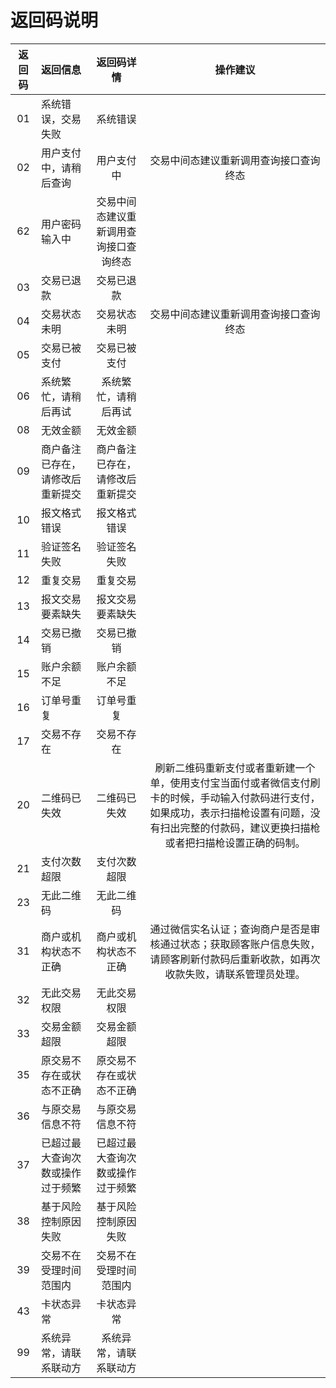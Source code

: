 # 返回码说明
    
|	返回码	 |	返回信息	  |	  返回码详情	|	  操作建议	|
|:--------:|:--------|:--------:|:--------:|
|01|系统错误，交易失败|系统错误|
|02|用户支付中，请稍后查询|用户支付中|交易中间态建议重新调用查询接口查询终态
|62|用户密码输入中|交易中间态建议重新调用查询接口查询终态
|03|交易已退款|交易已退款|
|04|交易状态未明|交易状态未明|交易中间态建议重新调用查询接口查询终态
|05|交易已被支付|交易已被支付|
|06|系统繁忙，请稍后再试|系统繁忙，请稍后再试|
|08|无效金额|无效金额|
|09|商户备注已存在，请修改后重新提交|商户备注已存在，请修改后重新提交|
|10|报文格式错误|报文格式错误|
|11|验证签名失败|验证签名失败|
|12|重复交易|重复交易|
|13|报文交易要素缺失|报文交易要素缺失|
|14|交易已撤销|交易已撤销|
|15|账户余额不足|账户余额不足|
|16|订单号重复|订单号重复|
|17|交易不存在|交易不存在|
|20|二维码已失效|二维码已失效|刷新二维码重新支付或者重新建一个单，使用支付宝当面付或者微信支付刷卡的时候，手动输入付款码进行支付，如果成功，表示扫描枪设置有问题，没有扫出完整的付款码，建议更换扫描枪或者把扫描枪设置正确的码制。
|21|支付次数超限|支付次数超限|
|23|无此二维码|无此二维码|
|31|商户或机构状态不正确|商户或机构状态不正确|通过微信实名认证；查询商户是否是审核通过状态；获取顾客账户信息失败，请顾客刷新付款码后重新收款，如再次收款失败，请联系管理员处理。
|32|无此交易权限|无此交易权限|
|33|交易金额超限|交易金额超限|
|35|原交易不存在或状态不正确|原交易不存在或状态不正确|
|36|与原交易信息不符|与原交易信息不符|
|37|已超过最大查询次数或操作过于频繁|已超过最大查询次数或操作过于频繁|
|38|基于风险控制原因失败|基于风险控制原因失败|
|39|交易不在受理时间范围内|交易不在受理时间范围内|
|43|卡状态异常|卡状态异常|
|99|系统异常，请联系联动方|系统异常，请联系联动方|
